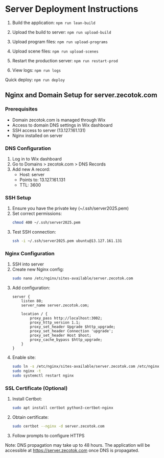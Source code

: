 # Server Deployment Instructions

1. Build the application:
   `npm run lean-build`

2. Upload the build to server:
   `npm run upload-build`

3. Upload program files:
   `npm run upload-programs`

4. Upload scene files:
   `npm run upload-scenes`

5. Restart the production server:
   `npm run restart-prod`

6. View logs:
   `npm run logs`

Quick deploy:
`npm run deploy`

## Nginx and Domain Setup for server.zecotok.com

### Prerequisites
- Domain zecotok.com is managed through Wix
- Access to domain DNS settings in Wix dashboard
- SSH access to server (13.127.161.131)
- Nginx installed on server

### DNS Configuration
1. Log in to Wix dashboard
2. Go to Domains > zecotok.com > DNS Records
3. Add new A record:
   - Host: server
   - Points to: 13.127.161.131
   - TTL: 3600

### SSH Setup
1. Ensure you have the private key (~/.ssh/server2025.pem)
2. Set correct permissions:
   ```bash
   chmod 400 ~/.ssh/server2025.pem
   ```
3. Test SSH connection:
   ```bash
   ssh -i ~/.ssh/server2025.pem ubuntu@13.127.161.131
   ```

### Nginx Configuration
1. SSH into server
2. Create new Nginx config:
   ```bash
   sudo nano /etc/nginx/sites-available/server.zecotok.com
   ```
3. Add configuration:
   ```nginx
   server {
       listen 80;
       server_name server.zecotok.com;

       location / {
           proxy_pass http://localhost:3002;
           proxy_http_version 1.1;
           proxy_set_header Upgrade $http_upgrade;
           proxy_set_header Connection 'upgrade';
           proxy_set_header Host $host;
           proxy_cache_bypass $http_upgrade;
       }
   }
   ```
4. Enable site:
   ```bash
   sudo ln -s /etc/nginx/sites-available/server.zecotok.com /etc/nginx/sites-enabled/
   sudo nginx -t
   sudo systemctl restart nginx
   ```

### SSL Certificate (Optional)
1. Install Certbot:
   ```bash
   sudo apt install certbot python3-certbot-nginx
   ```
2. Obtain certificate:
   ```bash
   sudo certbot --nginx -d server.zecotok.com
   ```
3. Follow prompts to configure HTTPS

Note: DNS propagation may take up to 48 hours. The application will be accessible at https://server.zecotok.com once DNS is propagated.

